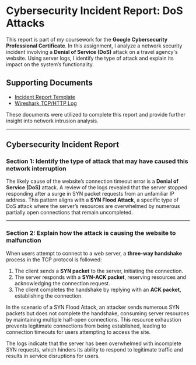 # Cybersecurity Incident Report: DoS Attacks

This report is part of my coursework for the **Google Cybersecurity Professional Certificate**. In this assignment, I analyze a network security incident involving a **Denial of Service (DoS)** attack on a travel agency's website. Using server logs, I identify the type of attack and explain its impact on the system’s functionality.

## Supporting Documents

- [Incident Report Template](https://docs.google.com/document/d/1xEk_arFwlQOto7KEM6gN-sIYriXhP9-lY2ftpBXhS4M/template/preview?resourcekey=0-_ODneeo__mDgK7BTE1FkVA)
- [Wireshark TCP/HTTP Log](https://docs.google.com/spreadsheets/d/1enpRzrIao3J2Lp2tOI0hmu1Cu7D7CjLGhFAiTiR9J64/edit?gid=218501934#gid=218501934)

These documents were utilized to complete this report and provide further insight into network intrusion analysis.

---

## Cybersecurity Incident Report

### Section 1: Identify the type of attack that may have caused this network interruption

The likely cause of the website’s connection timeout error is a **Denial of Service (DoS)** attack. A review of the logs revealed that the server stopped responding after a surge in SYN packet requests from an unfamiliar IP address. This pattern aligns with a **SYN Flood Attack**, a specific type of DoS attack where the server’s resources are overwhelmed by numerous partially open connections that remain uncompleted.

---

### Section 2: Explain how the attack is causing the website to malfunction

When users attempt to connect to a web server, a **three-way handshake** process in the TCP protocol is followed:

1. The client sends a **SYN packet** to the server, initiating the connection.
2. The server responds with a **SYN-ACK packet**, reserving resources and acknowledging the connection request.
3. The client completes the handshake by replying with an **ACK packet**, establishing the connection.

In the scenario of a SYN Flood Attack, an attacker sends numerous SYN packets but does not complete the handshake, consuming server resources by maintaining multiple half-open connections. This resource exhaustion prevents legitimate connections from being established, leading to connection timeouts for users attempting to access the site.

The logs indicate that the server has been overwhelmed with incomplete SYN requests, which hinders its ability to respond to legitimate traffic and results in service disruptions for users.
